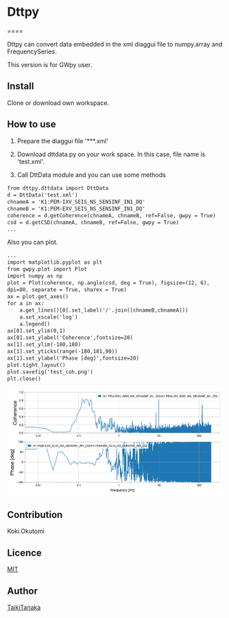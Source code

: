 # Dttpy
====

Dttpy can convert data embedded in the xml diaggui file to numpy.array and FrequencySeries.

This version is for GWpy user.

## Install
Clone or download own workspace.

## How to use
1. Prepare the diaggui file '***.xml'

2. Download dttdata.py on your work space. In this case, file name is 'test.xml'.

3. Call DttData module and you can use some methods 


```
from dttpy.dttdata import DttData
d = DttData('test.xml')
chnameA = 'K1:PEM-IXV_SEIS_NS_SENSINF_IN1_DQ'
chnameB = 'K1:PEM-EXV_SEIS_NS_SENSINF_IN1_DQ'
coherence = d.getCoherence(chnameA, chnameB, ref=False, gwpy = True)
csd = d.getCSD(chnameA, chnameB, ref=False, gwpy = True)
...
```

Also you can plot.

```
...
import matplotlib.pyplot as plt
from gwpy.plot import Plot
import numpy as np
plot = Plot(coherence, np.angle(csd, deg = True), figsize=(12, 6), dpi=80, separate = True, sharex = True)
ax = plot.get_axes()
for a in ax:
    a.get_lines()[0].set_label('/'.join([chnameB,chnameA]))
    a.set_xscale('log')
    a.legend()
ax[0].set_ylim(0,1)
ax[0].set_ylabel('Coherence',fontsize=20)
ax[1].set_ylim(-180,180)
ax[1].set_yticks(range(-180,181,90))
ax[1].set_ylabel('Phase [deg]',fontsize=20)
plot.tight_layout()
plot.savefig('test_coh.png')
plt.close()
```

![result_image](./tests/test_coh.png)

## Contribution
Koki.Okutomi

## Licence

[MIT](https://github.com/MiyoKouseki/dttpy/tree/master/LICENCE)

## Author

[TaikiTanaka](https://github.com/TTanakaTT)